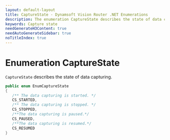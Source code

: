```yaml
---
layout: default-layout
title: CaptureState - Dynamsoft Vision Router .NET Enumerations
description: The enumeration CaptureState describes the state of data capturing for .NET Edition.
keywords: Capture state
needGenerateH3Content: true
needAutoGenerateSidebar: true
noTitleIndex: true
---
```


# Enumeration CaptureState

`CaptureState` describes the state of data capturing.

```csharp
public enum EnumCaptureState
{
   /** The data capturing is started. */
   CS_STARTED,
   /** The data capturing is stopped. */
   CS_STOPPED,
   /**The data capturing is paused.*/
   CS_PAUSED,
   /**The data capturing is resumed.*/
   CS_RESUMED
}
```